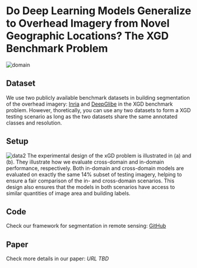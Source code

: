 # Do Deep Learning Models Generalize to Overhead Imagery from Novel Geographic Locations? The XGD Benchmark Problem
![domain](https://user-images.githubusercontent.com/31373708/82159269-07e33c80-985b-11ea-92f4-b8c2f27555f0.png)

## Dataset
We use two publicly available benchmark datasets in building segmentation of the overhead imagery: [Inria](https://project.inria.fr/aerialimagelabeling/) and [DeepGlibe](https://competitions.codalab.org/competitions/18544) in the XGD benchmark problem. However, thoretically, you can use any two datasets to form a XGD testing scenario as long as the two datasets share the same annotated classes and resolution.

## Setup
![data2](https://user-images.githubusercontent.com/31373708/82159253-eeda8b80-985a-11ea-8482-f841f0b73168.png)
The experimental design of the xGD problem is illustrated in (a) and (b). They illustrate how we evaluate cross-domain and in-domain performance, respectively. Both in-domain and cross-domain models are evaluated on exactly the same 14% subset of testing imagery, helping to ensure a fair comparison of the in- and cross-domain scenarios. This design also ensures that the models in both scenarios have access to similar quantities of image area and building labels.

## Code
Check our framework for segmentation in remote sensing: [GitHub](https://github.com/bohaohuang/mrs)

## Paper
Check more details in our paper: _URL TBD_
